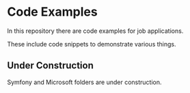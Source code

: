 # Code Examples

In this repository there are code examples for job applications.

These include code snippets to demonstrate various things.

## Under Construction

Symfony and Microsoft folders are under construction. 
